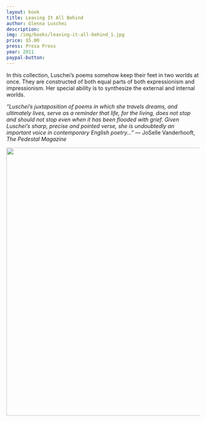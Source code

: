 ```yaml
---
layout: book
title: Leaving It All Behind
author: Glenna Luschei
description:
img: /img/books/leaving-it-all-behind_1.jpg
price: $5.00
press: Presa Press
year: 2011
paypal-button:
---
```


In this collection, Luschei’s poems somehow keep their feet in two worlds at once.  They are constructed of both equal parts of both expressionism and impressionism.  Her special ability is to synthesize the external and internal worlds.

*“Luschei’s juxtaposition of poems in which she travels dreams, and ultimately lives, serve as a reminder that life, for the living, does not stop and should not stop even when it has been flooded with grief.  Given Luschei’s sharp, precise and pointed verse, she is undoubtedly an important voice in contemporary English poetry…”*  — JoSelle Vanderhooft, *The Pedestal Magazine*

<img src="{{ site.baseurl }}/img/books/leaving-it-all-behind_1.jpg" alt="" width="700" />
